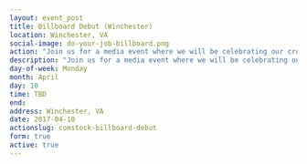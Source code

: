 ```yaml
---
layout: event_post
title: Billboard Debut (Winchester)
location: Winchester, VA
social-image: do-your-job-billboard.png
action: "Join us for a media event where we will be celebrating our crowdfunded 'Do Your Job' billboard aimed at Comstock."
description: "Join us for a media event where we will be celebrating our crowdfunded 'Do Your Job' billboard aimed at Comstock."
day-of-week: Monday
month: April
day: 10
time: TBD
end:
address: Winchester, VA
date: 2017-04-10
actionslug: comstock-billboard-debut
form: true
active: true
---
```

